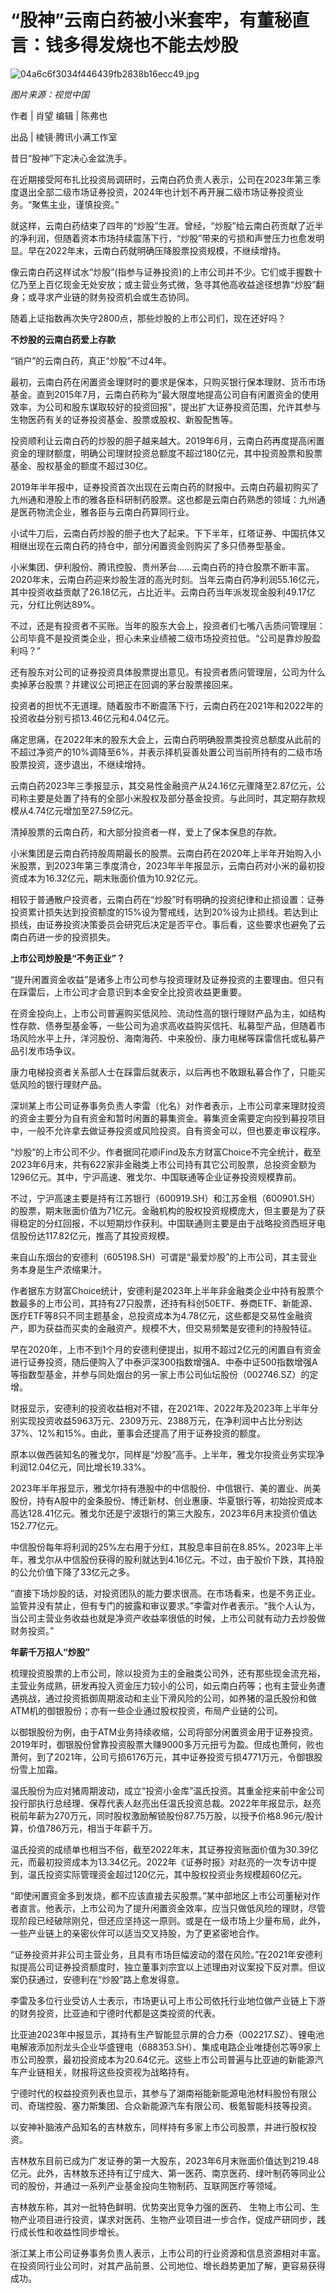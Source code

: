 # “股神”云南白药被小米套牢，有董秘直言：钱多得发烧也不能去炒股

![04a6c6f3034f446439fb2838b16ecc49.jpg](https://raw.githubusercontent.com/qqhsx/qqnews_image/main/2024/02/01/“股神”云南白药被小米套牢，有董秘直言：钱多得发烧也不能去炒股/04a6c6f3034f446439fb2838b16ecc49.jpg)

 _图片来源：视觉中国_

作者 | 肖望 编辑 | 陈弗也

出品 | 棱镜·腾讯小满工作室

昔日“股神”下定决心金盆洗手。

在近期接受阿布扎比投资局调研时，云南白药负责人表示，公司在2023年第三季度退出全部二级市场证券投资，2024年也计划不再开展二级市场证券投资业务。“聚焦主业，谨慎投资。”

就这样，云南白药结束了四年的“炒股”生涯。曾经，“炒股”给云南白药贡献了近半的净利润，但随着资本市场持续震荡下行，“炒股”带来的亏损和声誉压力也愈发明显。早在2022年末，云南白药就明确压降股票投资规模，不继续增持。

像云南白药这样试水“炒股”(指参与证券投资)的上市公司并不少。它们或手握数十亿乃至上百亿现金无处安放；或主营业务式微，急寻其他高收益途径想靠“炒股”翻身；或寻求产业链的财务投资机会或生态协同。

随着上证指数再次失守2800点，那些炒股的上市公司们，现在还好吗？

**不炒股的云南白药爱上存款**

“销户”的云南白药，真正“炒股”不过4年。

最初，云南白药在闲置资金理财时的要求是保本，只购买银行保本理财、货币市场基金。直到2015年7月，云南白药称为“最大限度地提高公司自有闲置资金的使用效率，为公司和股东谋取较好的投资回报”，提出扩大证券投资范围，允许其参与生物医药有关的证券投资基金、股票或股权、新股配售等。

投资顺利让云南白药的炒股的胆子越来越大。2019年6月，云南白药再度提高闲置资金的理财额度，明确公司理财投资总额度不超过180亿元，其中投资股票和股票基金、股权基金的额度不超过30亿。

2019年半年报中，证券投资首次出现在云南白药的财报中。云南白药最初购买了九州通和港股上市的雅各臣科研制药股票。这也都是云南白药熟悉的领域：九州通是医药物流企业，雅各臣与云南白药算同行业。

小试牛刀后，云南白药炒股的胆子也大了起来。下下半年，红塔证券、中国抗体又相继出现在云南白药的持仓中，部分闲置资金则购买了多只债券型基金。

小米集团、伊利股份、腾讯控股、贵州茅台……云南白药的持仓股票不断丰富。2020年末，云南白药迎来炒股生涯的高光时刻。当年云南白药净利润55.16亿元，其中投资收益贡献了26.18亿元，占比近半。云南白药当年派发现金股利49.17亿元，分红比例达89%。

不过，还是有投资者不买账。当年的股东大会上，投资者们七嘴八舌质问管理层：公司毕竟不是投资类企业，担心未来业绩被二级市场投资拉低。“公司是靠炒股盈利吗？”

还有股东对公司的证券投资具体股票提出意见。有投资者质问管理层，公司为什么卖掉茅台股票？并建议公司把正在回调的茅台股票接回来。

投资者的担忧不无道理。随着股市不断震荡下行，云南白药在2021年和2022年的投资收益分别亏损13.46亿元和4.04亿元。

痛定思痛，在2022年末的股东大会上，云南白药明确股票类投资总额度从此前的不超过净资产的10%调降至6%，并表示择机妥善处置公司当前所持有的二级市场股票投资，逐步退出，不继续增持。

云南白药2023年三季报显示，其交易性金融资产从24.16亿元骤降至2.87亿元，公司称主要是处置了持有的全部小米股权及部分基金投资。与此同时，其定期存款规模从4.74亿元增加至27.59亿元。

清掉股票的云南白药，和大部分投资者一样，爱上了保本保息的存款。

小米集团是云南白药持股周期最长的股票。云南白药在2020年上半年开始购入小米股票，到2023年第三季度清仓，2023年半年报显示，云南白药对小米的最初投资成本为16.32亿元，期末账面价值为10.92亿元。

相较于普通散户投资者，云南白药在“炒股”时有明确的投资纪律和止损设置：证券投资累计损失达到投资额度的15%设为警戒线，达到20%设为止损线。若达到止损线，由证券投资决策委员会研究后决定是否平仓。事后看，这些要求也避免了云南白药进一步的投资损失。

**上市公司炒股是“不务正业”？**

“提升闲置资金收益”是诸多上市公司参与投资理财及证券投资的主要理由。但只有在踩雷后，上市公司才会意识到本金安全比投资收益更重要。

在资金投向上，上市公司普遍购买低风险、流动性高的银行理财产品为主，如结构性存款、债券型基金等，一些公司为追求高收益购买信托、私募型产品，但随着市场风险水平上升，洋河股份、海南海药、中来股份、康力电梯等踩雷信托或私募产品引发市场争议。

康力电梯投资者关系部人士在踩雷后就表示，以后再也不敢跟私募合作了，只能买低风险的银行理财产品。

深圳某上市公司证券事务负责人李雷（化名）对作者表示，上市公司拿来理财投资的资金主要分为自有资金和暂时闲置的募集资金。募集资金需要定向投到募投项目中，一般不允许拿去做证券投资或风险投资。自有资金可以，但也要走审议程序。

“炒股”的上市公司不少。作者据同花顺iFind及东方财富Choice不完全统计，截至2023年6月末，共有622家非金融类上市公司持有其它公司股票，总投资金额为1296亿元。其中，宁沪高速、雅戈尔、中国联通等企业证券投资规模靠前。

不过，宁沪高速主要是持有江苏银行（600919.SH）和江苏金租（600901.SH）的股票，期末账面价值为71亿元。金融机构的股权投资规模庞大，但主要是为了获得稳定的分红回报，不以短期炒作获利。中国联通则主要是由于战略投资西班牙电信股份达117.82亿元，推高了其投资规模。

来自山东烟台的安德利（605198.SH）可谓是“最爱炒股”的上市公司，其主营业务本身是生产浓缩果汁。

作者据东方财富Choice统计，安德利是2023年上半年非金融类企业中持有股票个数最多的上市公司，其持有27只股票，还持有科创50ETF、券商ETF、新能源、医疗ETF等8只不同主题基金，总投资成本为4.78亿元，这些都是交易性金融资产，即为获益而买卖的金融资产。规模不大，但交易频繁是安德利的持股特征。

早在2020年，上市不到1个月的安德利便提出，拟用不超过2亿元的闲置自有资金进行证券投资，随后便购入了中泰沪深300指数增强A、中泰中证500指数增强A等指数型基金，并参与同处烟台的另一家上市公司仙坛股份（002746.SZ）的定增。

财报显示，安德利的投资收益相对不错，在2021年、2022年及2023年上半年分别实现投资收益5963万元、2309万元、2388万元，在净利润中占比分别达37%、12%和15%。由此，董事会还提高了用于证券投资的额度。

原本以做西装知名的雅戈尔，同样是“炒股”高手。上半年，雅戈尔投资业务实现净利润12.04亿元，同比增长19.33%。

2023年半年报显示，雅戈尔持有港股中的中信股份、中信银行、美的置业、尚美股份，持有A股中的金条股份、博迁新材、创业惠康、华夏银行等，初始投资成本高达128.41亿元。雅戈尔还是宁波银行的第三大股东，2023年6月末投资价值达152.77亿元。

中信股份每年将利润的25%左右用于分红，其股息率目前在8.85%。2023年上半年，雅戈尔从中信股份获得的股利就达到4.16亿元。不过，由于股价下跌，其持股的公允价值下降了33亿元之多。

“直接下场炒股的话，对投资团队的能力要求很高。在市场看来，也是不务正业。监管并没有禁止，但有专门的披露和审议要求。”李雷对作者表示。“我个人认为，当公司主营业务收益也就是净资产收益率很低的时候，上市公司就有动力去炒股做财务投资。”

**年薪千万招人“炒股”**

梳理投资股票的上市公司，除以投资为主的金融类公司外，还有那些现金流充裕，主营业务成熟，研发再投入资金压力较小的公司，如云南白药等；也有主营业务遭遇挑战，通过投资抵御周期波动和主业下滑风险的公司，如养猪的温氏股份和做ATM机的御银股份；亦有一些企业通过股权投资，布局产业链的公司。

以御银股份为例，由于ATM业务持续收缩，公司将部分闲置资金用于证券投资。2019年时，御银股份曾靠投资股票大赚9000多万元扭亏为盈。但成也萧何，败也萧何，到了2021年，公司亏损6176万元，其中证券投资亏损4771万元，令御银股份雪上加霜。

温氏股份为应对猪周期波动，成立“投资小金库”温氏投资。其重金挖来前中金公司投行部执行总经理、保荐代表人赵亮出任温氏投资总裁。2022年年报显示，赵亮税前年薪为270万元，同时股权激励解锁股份87.75万股，以授予价格8.96元/股计算，价值786万元，相当于年薪千万。

温氏投资的成绩单也相当不俗，截至2022年末，其证券投资账面价值为30.39亿元，而最初投资成本为13.34亿元。2022年《证券时报》对赵亮的一次专访中提到，温氏投资实际管理资金超过120亿元，其中股权投资业务规模超60亿元。

“即使闲置资金多到发烧，都不应该直接去买股票。”某中部地区上市公司董秘对作者直言。他表示，上市公司为了提升闲置资金效率，应当只做低风险的理财，尽管现阶段已经破除刚兑，但还应坚持这一原则。或是在一级市场上少量布局，此外，一些产业链上的亲密伙伴可以适当交叉持股，为了更紧密地合作。

“证券投资并非公司主营业务，且具有市场巨幅波动的潜在风险。”在2021年安德利拟提高公司证券投资额度时，独立董事刘宗宜以上述理由对议案投下反对票。但议案仍获通过，安德利在“炒股”路上愈发得意。

李雷及多位行业受访人士表示，市场更认可上市公司依托行业地位做产业链上下游的财务投资，比亚迪和宁德时代都是这类投资的代表。

比亚迪2023年中报显示，其持有生产智能显示屏的合力泰（002217.SZ）、锂电池电解液添加剂龙头企业华盛锂电（688353.SH）、集成电路企业唯捷创芯等9家上市公司股票，最初投资成本为20.64亿元。这些上市公司普遍与比亚迪的新能源汽车产业链相关，财报将这些投资视为战略持有。

宁德时代的权益投资列表也显示，其参与了湖南裕能新能源电池材料股份有限公司、奇瑞控股、塞力斯集团、合众新能源汽车有限公司、极氪智能科技等投资。

以安神补脑液产品知名的吉林敖东，同样持有多家上市公司股票，并进行股权投资。

吉林敖东目前已成为广发证券的第一大股东，2023年6月末账面价值达到219.48亿元。此外，吉林敖东还持有辽宁成大、第一医药、南京医药、绿叶制药等同业公司的股份，并通过一系列产业基金投向生物制药、互联网医疗等领域。

吉林敖东称，其对一批特色鲜明、优势突出竞争力强的医药、
生物上市公司、生物产业项目进行投资，谋求对医药、生物产业项目进一步合作，促成产研同步，践行成长性和收益性同步增长。

浙江某上市公司证券事务负责人表示，上市公司的行业资源和信息资源相对丰富。在投资同行业公司时，对其产品前景、公司地位、增长趋势更加了解，更容易获得成功。

